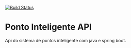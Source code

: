  [![Build Status](https://travis-ci.org/fontourajunior/ponto-inteligente-api.svg?branch=master)](https://travis-ci.org/fontourajunior/ponto-inteligente-api)
 # Ponto Inteligente API
Api do sistema de pontos inteligente com java e spring boot.
